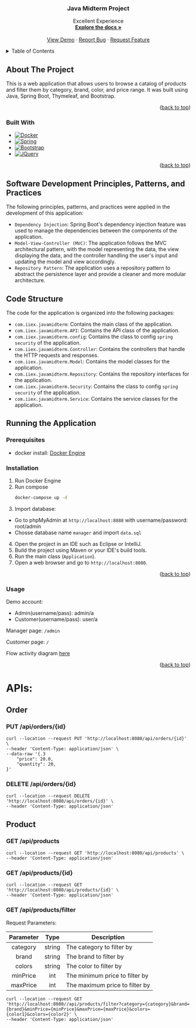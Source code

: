 <!-- Improved compatibility of back to top link: See: https://github.com/trongtinh7727/CNJAV-MIDTERM/pull/73 -->
<a name="readme-top"></a>

<!-- PROJECT LOGO -->
<br />
<div align="center">

  <h3 align="center">Java Midterm Project</h3>

  <p align="center">
    Excellent Experience
    <br />
    <a href="https://github.com/trongtinh7727/CNJAV-MIDTERM"><strong>Explore the docs »</strong></a>
    <br />
    <br />
    <a href="https://github.com/trongtinh7727/CNJAV-MIDTERM">View Demo</a>
    ·
    <a href="https://github.com/trongtinh7727/CNJAV-MIDTERM/issues">Report Bug</a>
    ·
    <a href="https://github.com/trongtinh7727/CNJAV-MIDTERM/issues">Request Feature</a>
  </p>
</div>



<!-- TABLE OF CONTENTS -->
<details>
  <summary>Table of Contents</summary>
  <ol>
    <li>
      <a href="#about-the-project">About The Project</a>
      <ul>
        <li><a href="#built-with">Built With</a></li>
      </ul>
    </li>
    <li>
      <a href="#software-development-principles,-patterns, and-practices">Software Development Principles, Patterns, and Practices</a>
    </li>
    <li>
      <a href="#code-tructure">Code Structure</a>
    </li>
    <li>
      <a href="#getting-started">Running the Application</a>
      <ul>
        <li><a href="#prerequisites">Prerequisites</a></li>
        <li><a href="#installation">Installation</a></li>
        <li><a href="#usage">Usage</a></li>
      </ul>
    </li>
    <li>
      <a href="#apis:">APIs:</a>
    </li>
  </ol>
</details>



<!-- ABOUT THE PROJECT -->
## About The Project
This is a web application that allows users to browse a catalog of products and filter them by category, brand, color, and price range. It was built using Java, Spring Boot, Thymeleaf, and Bootstrap.

<p align="right">(<a href="#readme-top">back to top</a>)</p>



### Built With

* [![Docker][Docker.com]][Docker-url]
* [![Spring][Spring.io]][Spring-url]
* [![Bootstrap][Bootstrap.com]][Bootstrap-url]
* [![JQuery][JQuery.com]][JQuery-url]

<p align="right">(<a href="#readme-top">back to top</a>)</p>

## Software Development Principles, Patterns, and Practices

The following principles, patterns, and practices were applied in the development of this application:


- `Dependency Injection`: Spring Boot's dependency injection feature was used to manage the dependencies between the components of the application.
- `Model-View-Controller (MVC)`: The application follows the MVC architectural pattern, with the model representing the data, the view displaying the data, and the controller handling the user's input and updating the model and view accordingly.
- `Repository Pattern`: The application uses a repository pattern to abstract the persistence layer and provide a cleaner and more modular architecture.

## Code Structure
The code for the application is organized into the following packages:

- `com.iiex.javamidterm`: Contains the main class of the application.
- `com.iiex.javamidterm.API`: Contains the API class of the application.
- `com.iiex.javamidterm.config`: Contains the class to config `spring security` of the application.
- `com.iiex.javamidterm.Controller`: Contains the controllers that handle the HTTP requests and responses.
- `com.iiex.javamidterm.Model`: Contains the model classes for the application.
- `com.iiex.javamidterm.Repository`: Contains the repository interfaces for the application.
- `com.iiex.javamidterm.Security`: Contains the class to config `spring security` of the application.
- `com.iiex.javamidterm.Service`: Contains the service classes for the application.


## Running the Application


### Prerequisites

* docker install: [Docker Engine](https://www.docker.com/products/docker-desktop)

### Installation

1. Run Docker Engine
2. Run compose
   ```sh
   docker-compose up -d
   ```
3. Import database: 
- Go to phpMyAdmin at `http://localhost:8888` with username/password: root/admin
- Chosse database name `manager` and import `data.sql`
4. Open the project in an IDE such as Eclipse or IntelliJ.
5. Build the project using Maven or your IDE's build tools.
6. Run the main class (`Application`).
7. Open a web browser and go to `http://localhost:8080`.
<p align="right">(<a href="#readme-top">back to top</a>)</p>



<!-- USAGE EXAMPLES -->
### Usage
Demo account:
- Admin(username/pass): admin/a
- Customer(username/pass): user/a

Manager page: `/admin`

Customer page: `/`

Flow activity diagram [here](./Docs/Activity%20diagram/)


<p align="right">(<a href="#readme-top">back to top</a>)</p>


# APIs:
    
## Order
### PUT /api/orders/{id}

```
curl --location --request PUT 'http://localhost:8080/api/orders/{id}' \
--header 'Content-Type: application/json' \
--data-raw '{.3
    "price": 20.0,
    "quantity": 20,
}'

```
### DELETE /api/orders/{id}

```
curl --location --request DELETE 'http://localhost:8080/api/orders/{id}' \
--header 'Content-Type: application/json'
```

## Product

### GET /api/products

```
curl --location --request GET 'http://localhost:8080/api/products' \
--header 'Content-Type: application/json'
```

### GET /api/products/{id}
```
curl --location --request GET 'http://localhost:8080/api/products/{id}' \
--header 'Content-Type: application/json'
```

### GET /api/products/filter

Request Parameters:


| Parameter	| Type	| Description| 
|:-----------:|:-------:|------------|
| category	| string	| The category to filter by| 
| brand	| string	| The brand to filter by| 
| colors	| string	| The color to filter by| 
| minPrice	| int	| The minimum price to filter by| 
| maxPrice	| int	| The maximum price to filter by| 

```
curl --location --request GET 'http://localhost:8080//api/products/filter?category={category}&brand={brand}&minPrice={minPrice}&maxPrice={maxPrice}&colors={color1}&colors={color2}' \
--header 'Content-Type: application/json'
```

<!-- MARKDOWN LINKS & IMAGES -->
<!-- https://www.markdownguide.org/basic-syntax/#reference-style-links -->
[Spring.io]: https://img.shields.io/badge/SpringBoot-white?style=for-the-badge&logo=spring&logoColor=green
[Spring-url]: https://spring.io/

[Docker.com]: https://img.shields.io/badge/docker-ffffff?style=for-the-badge&logo=docker&logoColor=blue
[Docker-url]: https://www.docker.com

[JQuery.com]: https://img.shields.io/badge/jQuery-0769AD?style=for-the-badge&logo=jquery&logoColor=white
[JQuery-url]: https://jquery.com 

[Bootstrap.com]: https://img.shields.io/badge/Bootstrap-563D7C?style=for-the-badge&logo=bootstrap&logoColor=white
[Bootstrap-url]: https://getbootstrap.com



